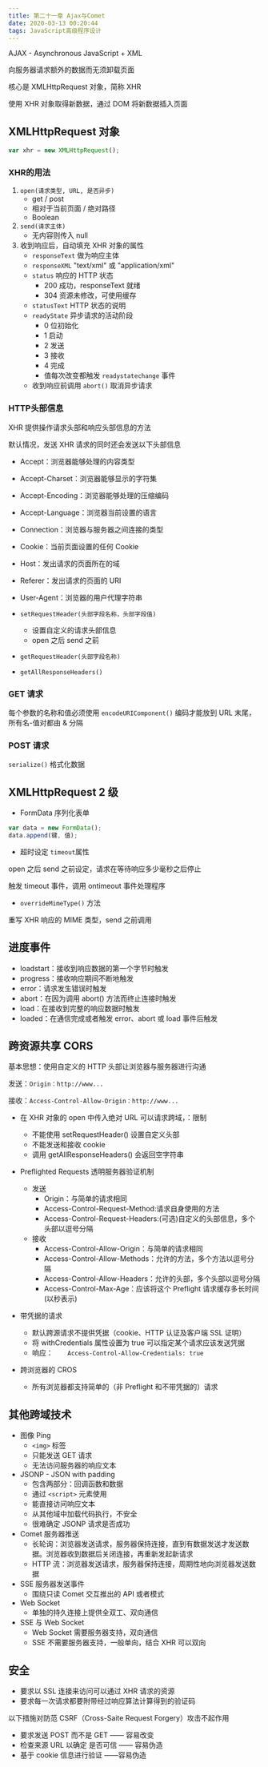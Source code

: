 ```yaml
---
title: 第二十一章 Ajax与Comet
date: 2020-03-13 00:20:44
tags: JavaScript高级程序设计
---
```


AJAX - Asynchronous JavaScript + XML

向服务器请求额外的数据而无须卸载页面

核心是 XMLHttpRequest 对象，简称 XHR

使用 XHR 对象取得新数据，通过 DOM 将新数据插入页面



## XMLHttpRequest 对象

```js
var xhr = new XMLHttpRequest();
```

### XHR的用法

1. `open(请求类型, URL, 是否异步)`
	* get / post
	* 相对于当前页面 / 绝对路径
	* Boolean
2. `send(请求主体)`
	* 无内容则传入 null
3. 收到响应后，自动填充 XHR 对象的属性
	* `responseText` 做为响应主体
	* `responseXML` "text/xml" 或 "application/xml"
	* `status` 响应的 HTTP 状态
		* 200 成功，responseText 就绪 
		* 304 资源未修改，可使用缓存
	* `statusText` HTTP 状态的说明
	* `readyState` 异步请求的活动阶段
		* 0 位初始化
		* 1 启动
		* 2 发送
		* 3 接收
		* 4 完成
		* 值每次改变都触发 `readystatechange` 事件
	* 收到响应前调用 `abort()` 取消异步请求



### HTTP头部信息

XHR 提供操作请求头部和响应头部信息的方法

默认情况，发送 XHR 请求的同时还会发送以下头部信息

* Accept：浏览器能够处理的内容类型
* Accept-Charset：浏览器能够显示的字符集
* Accept-Encoding：浏览器能够处理的压缩编码
* Accept-Language：浏览器当前设置的语言
* Connection：浏览器与服务器之间连接的类型
* Cookie：当前页面设置的任何 Cookie
* Host：发出请求的页面所在的域
* Referer：发出请求的页面的 URI
* User-Agent：浏览器的用户代理字符串



* `setRequestHeader(头部字段名称，头部字段值)` 
	* 设置自定义的请求头部信息
	* open 之后 send 之前

* `getRequestHeader(头部字段名称)`
* `getAllResponseHeaders()`



### GET 请求

每个参数的名称和值必须使用 `encodeURIComponent()` 编码才能放到 URL 末尾，所有名-值对都由 & 分隔

### POST 请求

`serialize()` 格式化数据



## XMLHttpRequest 2 级

* FormData 序列化表单

```js
var data = new FormData();
data.append(键, 值);
```

* 超时设定 `timeout`属性

open 之后 send 之前设定，请求在等待响应多少毫秒之后停止

触发 timeout 事件，调用 ontimeout 事件处理程序

* `overrideMimeType()` 方法

重写 XHR 响应的 MIME 类型，send 之前调用



## 进度事件

* loadstart：接收到响应数据的第一个字节时触发
* progress：接收响应期间不断地触发
* error：请求发生错误时触发
* abort：在因为调用 abort() 方法而终止连接时触发
* load：在接收到完整的响应数据时触发
* loaded：在通信完成或者触发 error、abort 或 load 事件后触发



## 跨资源共享 CORS

基本思想：使用自定义的 HTTP 头部让浏览器与服务器进行沟通

发送：`Origin：http://www...`

接收：`Access-Control-Allow-Origin：http://www...`



* 在 XHR 对象的 open 中传入绝对 URL 可以请求跨域，：限制
	* 不能使用 setRequestHeader() 设置自定义头部
	* 不能发送和接收 cookie
	* 调用 getAllResponseHeaders() 会返回空字符串

* Preflighted Requests 透明服务器验证机制

	* 发送
		*  Origin：与简单的请求相同
		* Access-Control-Request-Method:请求自身使用的方法
		* Access-Control-Request-Headers:(可选)自定义的头部信息，多个头部以逗号分隔
	* 接收
		* Access-Control-Allow-Origin：与简单的请求相同
		*  Access-Control-Allow-Methods：允许的方法，多个方法以逗号分隔
		* Access-Control-Allow-Headers：允许的头部，多个头部以逗号分隔
		* Access-Control-Max-Age：应该将这个 Preflight 请求缓存多长时间(以秒表示)

* 带凭据的请求

	* 默认跨源请求不提供凭据（cookie、HTTP 认证及客户端 SSL 证明）
	* 将 withCredentials 属性设置为 true 可以指定某个请求应该发送凭据
	* 响应：`    Access-Control-Allow-Credentials: true`

* 跨浏览器的 CROS

	* 所有浏览器都支持简单的（非 Preflight 和不带凭据的）请求

	

## 其他跨域技术

* 图像 Ping
	*  `<img>` 标签
	* 只能发送 GET 请求
	* 无法访问服务器的响应文本
* JSONP - JSON with padding
	* 包含两部分：回调函数和数据
	* 通过 `<script>` 元素使用
	* 能直接访问响应文本
	* 从其他域中加载代码执行，不安全
	* 很难确定 JSONP 请求是否成功
* Comet 服务器推送
	* 长轮询：浏览器发送请求，服务器保持连接，直到有数据发送才发送数据。浏览器收到数据后关闭连接，再重新发起新请求
	* HTTP 流：浏览器发送请求，服务器保持连接，周期性地向浏览器发送数据
* SSE 服务器发送事件
	* 围绕只读 Comet 交互推出的 API 或者模式
* Web Socket
	* 单独的持久连接上提供全双工、双向通信
* SSE 与 Web Socket
	* Web Socket 需要服务器支持，双向通信
	* SSE 不需要服务器支持，一般单向，结合 XHR 可以双向

## 安全

* 要求以 SSL 连接来访问可以通过 XHR 请求的资源
* 要求每一次请求都要附带经过响应算法计算得到的验证码

以下措施对防范 CSRF（Cross-Saite Request Forgery）攻击不起作用

* 要求发送 POST 而不是 GET —— 容易改变
* 检查来源 URL 以确定 是否可信 —— 容易伪造
* 基于 cookie 信息进行验证 ——容易伪造





















